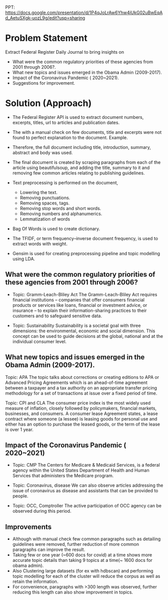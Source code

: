 PPT: https://docs.google.com/presentation/d/1P4qJoLrAw6Yhw4iUkG02uBwEqAd_AetuSXgk-uozL9g/edit?usp=sharing


# Problem Statement

Extract Federal Register Daily Journal to bring insights on

  * What were the common regulatory priorities of these agencies from 2001 through 2006?.
  * What new topics and issues emerged in the Obama Admin (2009-2017).
  * Impact of the Coronavirus Pandemic ( 2020~2021).
  * Suggestions for improvement.

# Solution (Approach)
* The Federal Register API is used to extract document numbers, excerpts, titles, url to articles and publication dates.
* The with a manual check on few documents, title and excerpts were not found to perfect explanation to the document. Example.
* Therefore, the full document including title, introduction, summary, abstract and body was used.
* The final document is created by scraping paragraphs from each of the article using beautifulsoup, and adding the title, summary to it and removing few common articles relating to publishing guidelines.
* Text preprocessing is performed on the document, 
  * Lowering the text.
  * Removing punctuations.
  * Removing spaces, tags.
  * Removing stop words and short words.
  * Removing numbers and alphanumerics.
  * Lemmatization of words

* Bag Of Words is used to create dictionary.
* The TFIDF, or  term frequency–inverse document frequency, is used  to extract words with weight.
* Gensim is used for creating preprocessing pipeline and topic modelling using LDA.


## What were the common regulatory priorities of these agencies from 2001 through 2006?

* Topic: Gramm-Leach-Bliley Act
The Gramm-Leach-Bliley Act requires financial institutions – companies that offer consumers financial products or services like loans, financial or investment advice, or insurance – to explain their information-sharing practices to their customers and to safeguard sensitive data.

* Topic: Sustainability
Sustainability is a societal goal with three dimensions: the environmental, economic and social dimension. This concept can be used to guide decisions at the global, national and at the individual consumer level.

## What new topics and issues emerged in the Obama Admin (2009-2017).

Topic: APA
The  topic talks about corrections or creating editions to APA or Advanced Pricing Agreements which is an ahead-of-time agreement between a taxpayer and a tax authority on an appropriate transfer pricing methodology for a set of transactions at issue over a fixed period of time.

Topic: CPI and CLA
The consumer price index is the most widely used measure of inflation, closely followed by policymakers, financial markets, businesses, and consumers.
A consumer lease Agreement states, a lease contract where someone (a lessee) is leasing goods for personal use and either has an option to purchase the leased goods, or the term of the lease is over 1 year.

## Impact of the Coronavirus Pandemic ( 2020~2021)
* Topic: CMP
The Centers for Medicare & Medicaid Services, is a federal agency within the United States Department of Health and Human Services that administers the Medicare program.

* Topic: Coronavirus, disease
We can also observe articles addressing the issue of coronavirus as disease and assistants that can be provided to people.

* Topic: OCC, Comptroller
The active participation of OCC agency can be observed during this period.

## Improvements
* Although with manual check few common paragraphs such as detailing guidelines were removed, further reduction of more common paragraphs can improve the result.
* Taking few or one year (~600 docs for covid) at a time shows more accurate topic details than taking 9 topics at a time(~ 1600 docs for obama admin).
* Also Clustering large datasets (for ex with hdbscan) and performing topic modelling for each of the cluster will reduce the corpus as well as retain the information. 
* For convenience, paragraphs with >300 length was observed, further reducing this length can also show improvement in topics.

